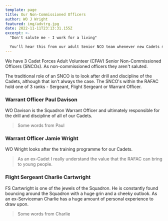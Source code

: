 ```yaml
---
template: page
title: Our Non-Commissioned Officers
author: WO J Wright
featured: img/advtrg.jpg
date: 2022-11-11T23:13:31.155Z
excerpt: >-
  "Don't salute me - I work for a living"

  You'll hear this from our adult Senior NCO team whenever new Cadets mistakenly salute them... But who are they and who shouldn't they be saluted?
---
```


We have 3 Cadet Forces Adult Volunteer (CFAV) Senior Non-Commissioned Officers (SNCOs). As non-commissioned officers they aren't saluted.

The traditional role of an SNCO is to look after drill and discipline of the Cadets, although that isn't always the case. The SNCO's within the RAFAC hold one of 3 ranks - Sergeant, Flight Sergeant or Warrant Officer.

### Warrant Officer Paul Davison

WO Davison is the Squadron Warrant Officer and ultimately responsible for the drill and discipline of all of our Cadets.

> Some words from Paul

### Warrant Officer Jamie Wright

WO Wright looks after the training programme for our Cadets.

> As an ex-Cadet I really understand the value that the RAFAC can bring to young people.

### Flight Sergeant Charlie Cartwright

FS Cartwright is one of the jewels of the Squadron. He is constantly found bouncing around the Squadron with a huge grin and a cheeky outlook. As an ex-Serviceman Charlie has a huge amount of personal experience to draw upon.

> Some words from Charlie
